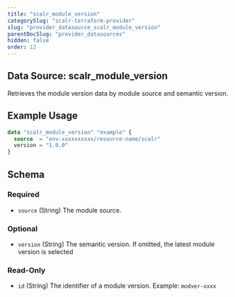 ```yaml
---
title: "scalr_module_version"
categorySlug: "scalr-terraform-provider"
slug: "provider_datasource_scalr_module_version"
parentDocSlug: "provider_datasources"
hidden: false
order: 12
---
```

## Data Source: scalr_module_version

Retrieves the module version data by module source and semantic version.

## Example Usage

```terraform
data "scalr_module_version" "example" {
  source  = "env-xxxxxxxxxx/resource-name/scalr"
  version = "1.0.0"
}
```

<!-- schema generated by tfplugindocs -->
## Schema

### Required

- `source` (String) The module source.

### Optional

- `version` (String) The semantic version. If omitted, the latest module version is selected

### Read-Only

- `id` (String) The identifier of а module version. Example: `modver-xxxx`
